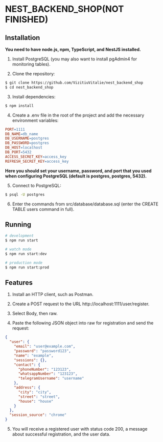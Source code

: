 # NEST_BACKEND_SHOP(NOT FINISHED)

## Installation

**You need to have node.js, npm, TypeScript, and NestJS installed.**

1. Install PostgreSQL (you may also want to install pgAdmin4 for monitoring tables).

2. Clone the repository:

```bash
$ git clone https://github.com/VizitiuVitalie/nest_backend_shop
$ cd nest_backend_shop
```

3. Install dependencies:

```bash
$ npm install
```

4. Create a .env file in the root of the project and add the necessary environment variables:

```makefile
PORT=1111
DB_NAME=db_name
DB_USERNAME=postgres
DB_PASSWORD=postgres
DB_HOST=localhost
DB_PORT=5432
ACCESS_SECRET_KEY=access_key
REFRESH_SECRET_KEY=access_key
```

**Here you should set your username, password, and port that you used when configuring PostgreSQL (default is postgres, postgres, 5432).**

5. Connect to PostgreSQL:

```bash
$ psql -U postgres
```

6. Enter the commands from src/database/database.sql (enter the CREATE TABLE users command in full).

## Running

```bash
# development
$ npm run start

# watch mode
$ npm run start:dev

# production mode
$ npm run start:prod
```

## Features

1. Install an HTTP client, such as Postman.

2. Create a POST request to the URL http://localhost:1111/user/register.

3. Select Body, then raw.

4. Paste the following JSON object into raw for registration and send the request:

```json
{
  "user": {
    "email": "user@example.com",
    "password": "password123",
    "name": "example",
    "sessions": {},
    "contact": {
      "phoneNumber": "123123",
      "whatsappNumber": "123123",
      "telegramUsername": "username"
    },
    "address": {
      "city": "city",
      "street": "street",
      "house": "house"
    }
  },
  "session_source": "chrome"
}
```

5. You will receive a registered user with status code 200, a message about successful registration, and the user data.
